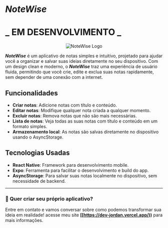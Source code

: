 # **_NoteWise_**

# **_ EM DESENVOLVIMENTO _**

<p align="center">
  <img src="https://github.com/user-attachments/assets/334ac76d-ae1e-4adb-95d2-ef3bf58e4911" alt="NoteWise Logo">
</p>

**_NoteWise_** é um aplicativo de notas simples e intuitivo, projetado para ajudar você a organizar e salvar suas ideias diretamente no seu dispositivo. Com um design clean e moderno, o **_NoteWise_** traz uma experiência de usuário fluida, permitindo que você crie, edite e exclua suas notas rapidamente, sem depender de uma conexão com a internet.

## Funcionalidades

- **Criar notas**: Adicione notas com título e conteúdo.
- **Editar notas**: Modifique qualquer nota criada a qualquer momento.
- **Excluir notas**: Remova notas que não são mais necessárias.
- **Lista de notas**: Veja todas as suas notas com título e conteúdo em um formato simples.
- **Armazenamento local**: As notas são salvas diretamente no dispositivo usando o AsyncStorage.

## Tecnologias Usadas

- **React Native**: Framework para desenvolvimento mobile.
- **Expo**: Ferramenta para facilitar o desenvolvimento e build do app.
- **AsyncStorage**: Para salvar suas notas localmente no dispositivo, sem necessidade de backend.

---

### 📱 Quer criar seu próprio aplicativo?

Entre em contato e vamos conversar sobre como podemos transformar sua ideia em realidade! acesse meu site **[[https://dev-jordan.vercel.app/))** para mais informações.

